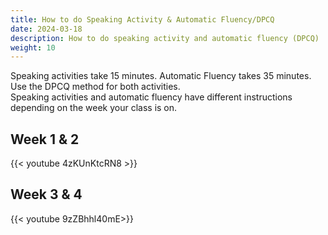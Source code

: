 ```yaml
---
title: How to do Speaking Activity & Automatic Fluency/DPCQ
date: 2024-03-18
description: How to do speaking activity and automatic fluency (DPCQ)
weight: 10
---
```


Speaking activities take 15 minutes. Automatic Fluency takes 35 minutes. Use the DPCQ method for both activities.\
Speaking activities and automatic fluency have different instructions depending on the week your class is on.

## Week 1 & 2

{{< youtube 4zKUnKtcRN8 >}}

## Week 3 & 4

{{< youtube 9zZBhhl40mE>}}
